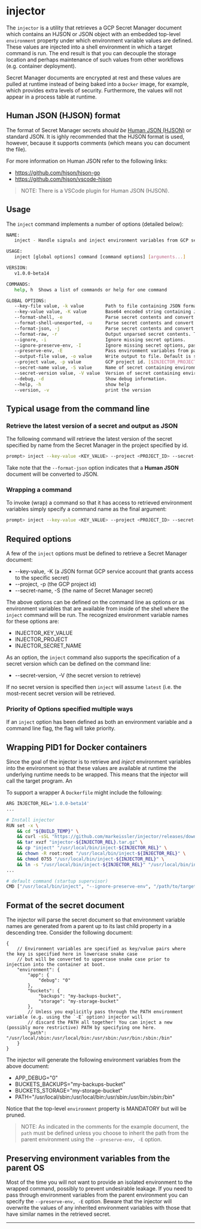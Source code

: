 # injector

The `injector` is a utility that retrieves a GCP Secret Manager document which contains an HJSON or JSON object with an
embedded top-level `environment` property under which environment variable values are defined. These values are injected
into a shell environment in which a target command is run. The end result is that you can decouple the storage location
and perhaps maintenance of such values from other workflows (e.g. container deployment).

Secret Manager documents are encrypted at rest and these values are pulled at runtime instead of being baked into a
`Docker` image, for example, which provides extra levels of security. Furthermore, the values will not appear in a
process table at runtime.

## Human JSON (HJSON) format

The format of Secret Manager secrets _should be_ [Human JSON (HJSON)](https://hjson.github.io/) or standard JSON. It is
ighly recommended that the HJSON format is used, however, because it supports comments (which means you can document the
file).

For more information on Human JSON refer to the following links:

* https://github.com/hjson/hjson-go
* https://github.com/hjson/vscode-hjson

>NOTE: There is a VSCode plugin for Human JSON (HJSON).

## Usage

The `inject` command implements a number of options (detailed below):

```bash
NAME:
   inject - Handle signals and inject environment variables from GCP secret manager.

USAGE:
   inject [global options] command [command options] [arguments...]

VERSION:
   v1.0.0-beta14

COMMANDS:
   help, h  Shows a list of commands or help for one command

GLOBAL OPTIONS:
   --key-file value, -k value        Path to file containing JSON format service account key.
   --key-value value, -K value       Base64 encoded string containing JSON format service account key. [$INJECTOR_KEY_VALUE]
   --format-shell, -e                Parse secret contents and convert to exported shell key/value settings.
   --format-shell-unexported, -u     Parse secret contents and convert to unexported shell key/value settings.
   --format-json, -j                 Parse secret contents and convert from hJSON to JSON.
   --format-raw, -r                  Output unparsed secret contents. This will likely be hJSON or JSON.
   --ignore, -i                      Ignore missing secret options.
   --ignore-preserve-env, -I         Ignore missing secret options, pass environment variables from parent OS into command shell.
   --preserve-env, -E                Pass environment variables from parent OS into command shell.
   --output-file value, -o value     Write output to file. Default is stdout; passing "-" also represents stdout.
   --project value, -p value         GCP project id. [$INJECTOR_PROJECT]
   --secret-name value, -S value     Name of secret containing environment variables and values. [$INJECTOR_SECRET_NAME]
   --secret-version value, -V value  Version of secret containing environment variables and values. ("latest" if not specified) [$INJECTOR_SECRET_VERSION]
   --debug, -d                       Show debug information.
   --help, -h                        show help
   --version, -v                     print the version
```

## Typical usage from the command line

### Retrieve the latest version of a secret and output as JSON

The following command will retrieve the latest version of the secret specified by name from the Secret Manager in the
project specified by id.

```bash
prompt> inject --key-value <KEY_VALUE> --project <PROJECT_ID> --secret-name "<SECRET_NAME>" --format-json
```

Take note that the `--format-json` option indicates that a __Human JSON__ document will be converted to JSON.

### Wrapping a command

To invoke (wrap) a command so that it has access to retrieved environment variables simply specify a command name as the
final argument:

```bash
prompt> inject --key-value <KEY_VALUE> --project <PROJECT_ID> --secret-name "<SECRET_NAME>" <COMMAND>
```

## Required options

A few of the `inject` options must be defined to retrieve a Secret Manager document:

* --key-value, -K (a JSON format GCP service account that grants access to the specific secret)
* --project, -p (the GCP project id)
* --secret-name, -S (the name of Secret Manager secret)

The above options can be defined on the command line as options or as environment variables that are available
from inside of the shell where the `inject` command will be run. The recognized environment variable names for
these options are:

* INJECTOR_KEY_VALUE
* INJECTOR_PROJECT
* INJECTOR_SECRET_NAME

As an option, the `inject` command also supports the specification of a secret version which can be defined on
the command line:

- --secret-version, -V (the secret version to retrieve)

If no secret version is specified then `inject` will assume `latest` (i.e. the most-recent secret version will be
retrieved.

### Priority of Options specified multiple ways

If an `inject` option has been defined as both an environment variable and a command line flag, the flag will take
priority.

## Wrapping PID1 for Docker containers

Since the goal of the injector is to retrieve and _inject_ environment variables into the environment so that these
values are available at runtime the underlying runtime needs to be wrapped. This means that the injector will call the
target program. An

To support a wrapper A `Dockerfile` might include the following:

```bash
ARG INJECTOR_REL='1.0.0-beta14'
...

# Install injector
RUN set -x \
    && cd "${BUILD_TEMP}" \
    && curl -sSL "https://github.com/markeissler/injector/releases/download/v${INJECTOR_REL}/linux_amd64.tar.gz" -o "injector-${INJECTOR_REL}.tar.gz" \
    && tar xvzf "injector-${INJECTOR_REL}.tar.gz" \
    && cp "inject" "/usr/local/bin/inject-${INJECTOR_REL}" \
    && chown -R root:root "/usr/local/bin/inject-${INJECTOR_REL}" \
    && chmod 0755 "/usr/local/bin/inject-${INJECTOR_REL}" \
    && ln -s "/usr/local/bin/inject-${INJECTOR_REL}" "/usr/local/bin/inject"
...

# default command (startup supervisor)
CMD ["/usr/local/bin/inject", "--ignore-preserve-env", "/path/to/target/app"]
```

## Format of the secret document

The injector will parse the secret document so that environment variable names are generated from a parent up to its
last child property in a descending tree. Consider the following document:

```HJSON
{
    // Environment variables are specified as key/value pairs where the key is specified here in lowercase snake case
    // but will be converted to uppercase snake case prior to injection into the container at boot.
    "environment": {
        "app": {
            "debug": "0"
        },
        "buckets": {
            "backups": "my-backups-bucket",
            "storage": "my-storage-bucket"
        },
        // Unless you explicitly pass through the PATH environment variable (e.g. using the `-E` option) injector will
        // discard the PATH all together! You can inject a new (possibly more restrictive) PATH by specifying one here.
        "path": "/usr/local/sbin:/usr/local/bin:/usr/sbin:/usr/bin:/sbin:/bin"
    }
}
```

The injector will generate the following environment variables from the above document:

* APP_DEBUG="0"
* BUCKETS_BACKUPS="my-backups-bucket"
* BUCKETS_STORAGE="my-storage-bucket"
* PATH="/usr/local/sbin:/usr/local/bin:/usr/sbin:/usr/bin:/sbin:/bin"

Notice that the top-level `environment` property is MANDATORY but will be pruned.

> NOTE: As indicated in the comments for the example document, the `path` must be defined unless you choose to inherit
> the path from the parent environment using the `--preserve-env, -E` option.

## Preserving environment variables from the parent OS

Most of the time you will not want to provide an isolated environment to the wrapped command, possibly to prevent
undesirable leakage. If you need to pass through environment variables from the parent environment you can specify the
`--preserve-env, -E` option. Beware that the injector will overwrite the values of any inherited environment variables
with those that have similar names in the retrieved secret.

---
